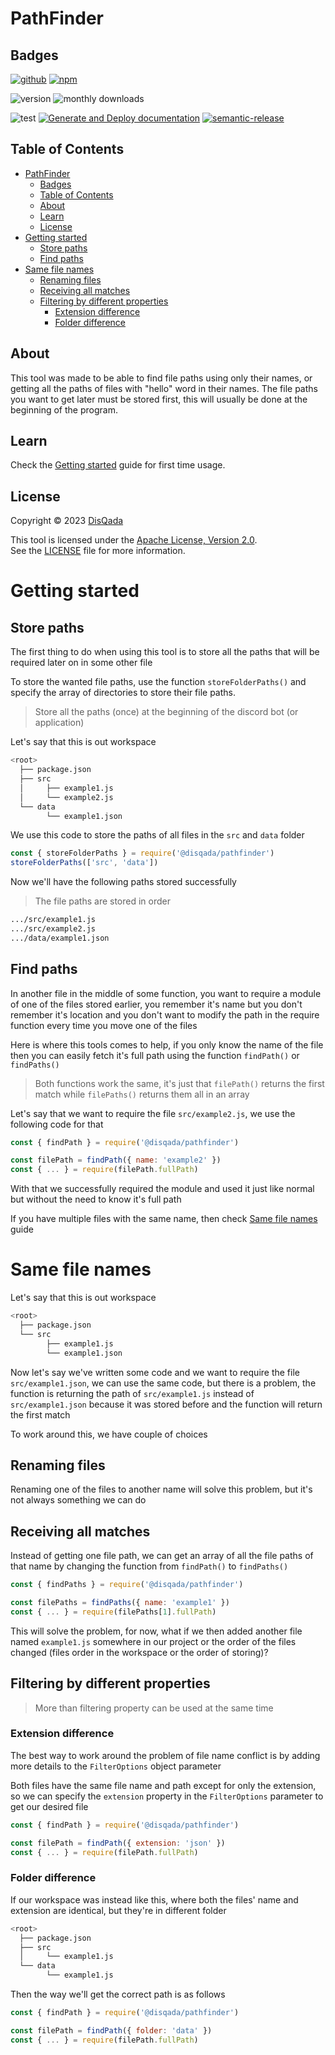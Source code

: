 # PathFinder

## Badges

[![github](https://img.shields.io/badge/DisQada/PathFinder-000000?logo=github&logoColor=white)](https://www.github.com/DisQada/PathFinder)
[![npm](https://img.shields.io/badge/@disqada/pathfinder-CB3837?logo=npm&logoColor=white)](https://www.npmjs.com/package/@disqada/pathfinder)

![version](https://img.shields.io/npm/v/@disqada/pathfinder.svg?label=latest&logo=npm)
![monthly downloads](https://img.shields.io/npm/dm/@disqada/pathfinder.svg?logo=npm)

![test](https://github.com/DisQada/PathFinder/actions/workflows/test.yml/badge.svg)
[![Generate and Deploy documentation](https://github.com/DisQada/PathFinder/actions/workflows/docs.yml/badge.svg)](https://github.com/DisQada/PathFinder/actions/workflows/docs.yml)
[![semantic-release](https://img.shields.io/badge/%20%20%F0%9F%93%A6%F0%9F%9A%80-semantic--release-e10079.svg?logo=semantic-release)](https://github.com/semantic-release/semantic-release)

## Table of Contents

- [PathFinder](#pathfinder)
  - [Badges](#badges)
  - [Table of Contents](#table-of-contents)
  - [About](#about)
  - [Learn](#learn)
  - [License](#license)
- [Getting started](#getting-started)
  - [Store paths](#store-paths)
  - [Find paths](#find-paths)
- [Same file names](#same-file-names)
  - [Renaming files](#renaming-files)
  - [Receiving all matches](#receiving-all-matches)
  - [Filtering by different properties](#filtering-by-different-properties)
    - [Extension difference](#extension-difference)
    - [Folder difference](#folder-difference)

## About

This tool was made to be able to find file paths using only their names, or getting all the paths of files with "hello" word in their names.
The file paths you want to get later must be stored first, this will usually be done at the beginning of the program.

## Learn

Check the [Getting started](#getting-started) guide for first time usage.

## License

Copyright &copy; 2023 [DisQada](https://github.com/DisQada)

This tool is licensed under the [Apache License, Version 2.0](https://www.apache.org/licenses/LICENSE-2.0).  
See the [LICENSE](LICENSE.txt) file for more information.

# Getting started

## Store paths

The first thing to do when using this tool is to store all the paths that will be required later on in some other file

To store the wanted file paths, use the function `storeFolderPaths()` and specify the array of directories to store their file paths.

> Store all the paths (once) at the beginning of the discord bot (or application)

Let's say that this is out workspace

```bash
<root>
  ├── package.json
  ├── src
  │     ├── example1.js
  │     └── example2.js
  └── data
        └── example1.json
```

We use this code to store the paths of all files in the `src` and `data` folder

```js
const { storeFolderPaths } = require('@disqada/pathfinder')
storeFolderPaths(['src', 'data'])
```

Now we'll have the following paths stored successfully

> The file paths are stored in order

```bash
.../src/example1.js
.../src/example2.js
.../data/example1.json
```

## Find paths

In another file in the middle of some function, you want to require a module of one of the files stored earlier, you remember it's name but you don't remember it's location and you don't want to modify the path in the require function every time you move one of the files

Here is where this tools comes to help, if you only know the name of the file then you can easily fetch it's full path using the function `findPath()` or `findPaths()`

> Both functions work the same, it's just that `filePath()` returns the first match while `filePaths()` returns them all in an array

Let's say that we want to require the file `src/example2.js`, we use the following code for that

```js
const { findPath } = require('@disqada/pathfinder')

const filePath = findPath({ name: 'example2' })
const { ... } = require(filePath.fullPath)
```

With that we successfully required the module and used it just like normal but without the need to know it's full path

If you have multiple files with the same name, then check [Same file names](#same-file-names) guide

# Same file names

Let's say that this is out workspace

```bash
<root>
  ├── package.json
  └── src
        ├── example1.js
        └── example1.json
```

Now let's say we've written some code and we want to require the file `src/example1.json`, we can use the same code, but there is a problem, the function is returning the path of `src/example1.js` instead of `src/example1.json` because it was stored before and the function will return the first match

To work around this, we have couple of choices

## Renaming files

Renaming one of the files to another name will solve this problem, but it's not always something we can do

## Receiving all matches

Instead of getting one file path, we can get an array of all the file paths of that name by changing the function from `findPath()` to `findPaths()`

```js
const { findPaths } = require('@disqada/pathfinder')

const filePaths = findPaths({ name: 'example1' })
const { ... } = require(filePaths[1].fullPath)
```

This will solve the problem, for now, what if we then added another file named `example1.js` somewhere in our project or the order of the files changed (files order in the workspace or the order of storing)?

## Filtering by different properties

> More than filtering property can be used at the same time

### Extension difference

The best way to work around the problem of file name conflict is by adding more details to the `FilterOptions` object parameter

Both files have the same file name and path except for only the extension, so we can specify the `extension` property in the `FilterOptions` parameter to get our desired file

```js
const { findPath } = require('@disqada/pathfinder')

const filePath = findPath({ extension: 'json' })
const { ... } = require(filePath.fullPath)
```

### Folder difference

If our workspace was instead like this, where both the files' name and extension are identical, but they're in different folder

```bash
<root>
  ├── package.json
  ├── src
  │     └── example1.js
  └── data
        └── example1.js
```

Then the way we'll get the correct path is as follows

```js
const { findPath } = require('@disqada/pathfinder')

const filePath = findPath({ folder: 'data' })
const { ... } = require(filePath.fullPath)
```
